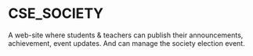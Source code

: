 # CSE_SOCIETY
A web-site where students &amp; teachers can publish their announcements, achievement, event updates. And can manage the society election event.

